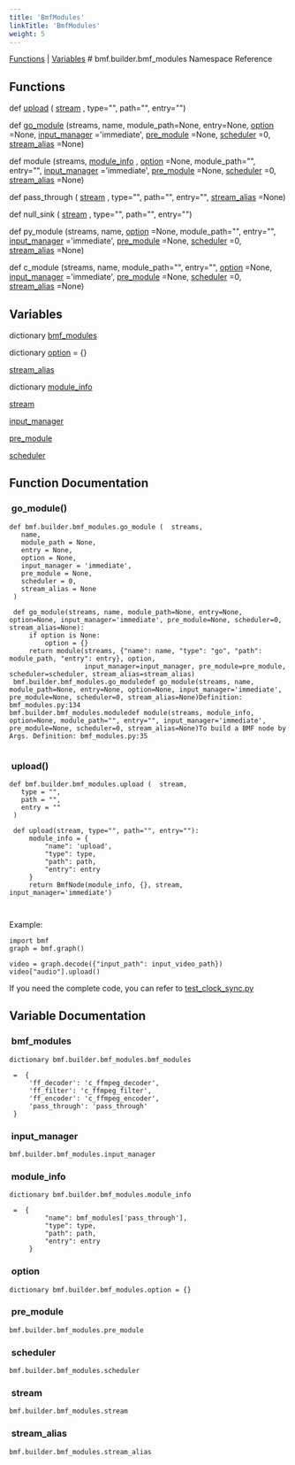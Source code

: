 ```yaml
---
title: 'BmfModules'
linkTitle: 'BmfModules'
weight: 5
---
```

[//]: <> (REF_MD: namespacebmf_1_1builder_1_1bmf__modules.html)


  [Functions](https://babitmf.github.io/docs/bmf/api/api_in_python/bmfmodules/#func-members)  |  [Variables](https://babitmf.github.io/docs/bmf/api/api_in_python/bmfmodules/#var-members)  # bmf.builder.bmf_modules Namespace Reference

 ## Functions


def   [upload](#upload) ( [stream](#stream) , type="", path="", entry="")
 
def   [go_module](#go_module) (streams, name, module_path=None, entry=None, [option](#option) =None, [input_manager](#input_manager) ='immediate', [pre_module](#pre_module) =None, [scheduler](#scheduler) =0, [stream_alias](#stream_alias) =None)
 
 
def   module (streams, [module_info](#module_info) , [option](#option) =None, module_path="", entry="", [input_manager](#input_manager) ='immediate', [pre_module](#pre_module) =None, [scheduler](#scheduler) =0, [stream_alias](#stream_alias) =None)
 
 
 
def   pass_through ( [stream](#stream) , type="", path="", entry="", [stream_alias](#stream_alias) =None)
 
 
 
def   null_sink ( [stream](#stream) , type="", path="", entry="")
 
 
 
def   py_module (streams, name, [option](#option) =None, module_path="", entry="", [input_manager](#input_manager) ='immediate', [pre_module](#pre_module) =None, [scheduler](#scheduler) =0, [stream_alias](#stream_alias) =None)
 
 
 
def   c_module (streams, name, module_path="", entry="", [option](#option) =None, [input_manager](#input_manager) ='immediate', [pre_module](#pre_module) =None, [scheduler](#scheduler) =0, [stream_alias](#stream_alias) =None)
 
 

 ## Variables


dictionary   [bmf_modules](#bmf_modules) 
 
dictionary   [option](#option) = {}
 
   [stream_alias](#stream_alias) 
 
dictionary   [module_info](#module_info) 
 
   [stream](#stream) 
 
   [input_manager](#input_manager) 
 
   [pre_module](#pre_module) 
 
   [scheduler](#scheduler) 
 

## Function Documentation


###  go_module()

```
def bmf.builder.bmf_modules.go_module (  streams, 
   name, 
   module_path = None, 
   entry = None, 
   option = None, 
   input_manager = 'immediate', 
   pre_module = None, 
   scheduler = 0, 
   stream_alias = None 
 )   
```

```
 def go_module(streams, name, module_path=None, entry=None, option=None, input_manager='immediate', pre_module=None, scheduler=0, stream_alias=None):
     if option is None:
         option = {}
     return module(streams, {"name": name, "type": "go", "path": module_path, "entry": entry}, option,
                   input_manager=input_manager, pre_module=pre_module, scheduler=scheduler, stream_alias=stream_alias)
 bmf.builder.bmf_modules.go_moduledef go_module(streams, name, module_path=None, entry=None, option=None, input_manager='immediate', pre_module=None, scheduler=0, stream_alias=None)Definition: bmf_modules.py:134
bmf.builder.bmf_modules.moduledef module(streams, module_info, option=None, module_path="", entry="", input_manager='immediate', pre_module=None, scheduler=0, stream_alias=None)To build a BMF node by Args. Definition: bmf_modules.py:35


```

###  upload()

```
def bmf.builder.bmf_modules.upload (  stream, 
   type = "", 
   path = "", 
   entry = "" 
 )   
```

```
 def upload(stream, type="", path="", entry=""):
     module_info = {
         "name": 'upload',
         "type": type,
         "path": path,
         "entry": entry
     }
     return BmfNode(module_info, {}, stream, input_manager='immediate')
 
 

```

Example:

```
import bmf
graph = bmf.graph()

video = graph.decode({"input_path": input_video_path})
video["audio"].upload()

```

If you need the complete code, you can refer to [test_clock_sync.py](https://github.com/BabitMF/bmf/blob/master/bmf/test/clock_sync_manager/test_clock_sync.py)

## Variable Documentation


###  bmf_modules

```
dictionary bmf.builder.bmf_modules.bmf_modules 
```

```
 =  {
     'ff_decoder': 'c_ffmpeg_decoder',
     'ff_filter': 'c_ffmpeg_filter',
     'ff_encoder': 'c_ffmpeg_encoder',
     'pass_through': 'pass_through'
 }

```

###  input_manager

```
bmf.builder.bmf_modules.input_manager 
```

###  module_info

```
dictionary bmf.builder.bmf_modules.module_info 
```

```
 =  {
         "name": bmf_modules['pass_through'],
         "type": type,
         "path": path,
         "entry": entry
     }

```

###  option

```
dictionary bmf.builder.bmf_modules.option = {} 
```

###  pre_module

```
bmf.builder.bmf_modules.pre_module 
```

###  scheduler

```
bmf.builder.bmf_modules.scheduler 
```

###  stream

```
bmf.builder.bmf_modules.stream 
```

###  stream_alias

```
bmf.builder.bmf_modules.stream_alias 
```

